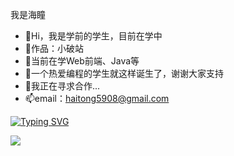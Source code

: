 我是海瞳
- 👋Hi，我是学前的学生，目前在学中
- 🏡作品：小破站
- 👀当前在学Web前端、Java等
- 🌱一个热爱编程的学生就这样诞生了，谢谢大家支持
- 💞️我正在寻求合作...
- 📫email：haitong5908@gmail.com

[![Typing SVG](https://readme-typing-svg.demolab.com?font=Fira+Code&pause=1000&random=false&width=435&lines=%E6%AC%A2%E8%BF%8E%E5%A4%A7%E5%AE%B6%E6%9D%A5%E5%88%B0%E6%88%91%E7%9A%84Space)](https://git.io/typing-svg)

![](https://user-images.githubusercontent.com/99116438/190890847-0da67399-fd85-4eaa-83a7-276ca609e11a.png)
